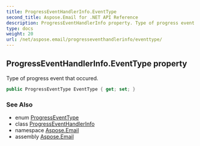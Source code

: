 ```yaml
---
title: ProgressEventHandlerInfo.EventType
second_title: Aspose.Email for .NET API Reference
description: ProgressEventHandlerInfo property. Type of progress event that occured
type: docs
weight: 20
url: /net/aspose.email/progresseventhandlerinfo/eventtype/
---
```

## ProgressEventHandlerInfo.EventType property

Type of progress event that occured.

```csharp
public ProgressEventType EventType { get; set; }
```

### See Also

* enum [ProgressEventType](../../progresseventtype/)
* class [ProgressEventHandlerInfo](../)
* namespace [Aspose.Email](../../progresseventhandlerinfo/)
* assembly [Aspose.Email](../../../)



